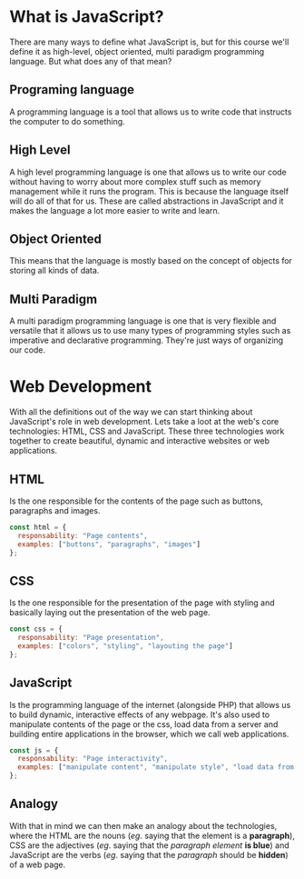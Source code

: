 # What is JavaScript?
There are many ways to define what JavaScript is, but for this course we'll define it as high-level, object oriented, multi paradigm programming language. But what does any of that mean?

## Programing language
A programming language is a tool that allows us to write code that instructs the computer to do something.

## High Level
A high level programming language is one that allows us to write our code without having to worry about more complex stuff such as memory management while it runs the program. This is because the language itself will do all of that for us. These are called abstractions in JavaScript and it makes the language a lot more easier to write and learn.

## Object Oriented
This means that the language is mostly based on the concept of objects for storing all kinds of data.

## Multi Paradigm
A multi paradigm programming language is one that is very flexible and versatile that it allows us to use many types of programming styles such as imperative and declarative programming. They're just ways of organizing our code.

# Web Development
With all the definitions out of the way we can start thinking about JavaScript's role in web development. Lets take a loot at the web's core technologies: HTML, CSS and JavaScript. These three technologies work together to create beautiful, dynamic and interactive websites or web applications.

## HTML
Is the one responsible for the contents of the page such as buttons, paragraphs and images.

```javascript
const html = {
  responsability: "Page contents",
  examples: ["buttons", "paragraphs", "images"]
};
```

## CSS
Is the one responsible for the presentation of the page with styling and basically laying out the presentation of the web page.

```javascript
const css = {
  responsability: "Page presentation",
  examples: ["colors", "styling", "layouting the page"]
};
```

## JavaScript
Is the programming language of the internet (alongside PHP) that allows us to build dynamic, interactive effects of any webpage. It's also used to manipulate contents of the page or the css, load data from a server and building entire applications in the browser, which we call web applications.

```javascript
const js = {
  responsability: "Page interactivity",
  examples: ["manipulate content", "manipulate style", "load data from server", "build web apps"]
};
```

## Analogy
With that in mind we can then make an analogy about the technologies, where the HTML are the nouns (*eg*. saying that the element is a **paragraph**), CSS are the adjectives (*eg*. saying that the *paragraph element* **is blue**) and JavaScript are the verbs (*eg*. saying that the *paragraph* should be **hidden**) of a web page.

